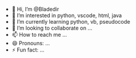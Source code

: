 - 👋 Hi, I’m @Bladedir
- 👀 I’m interested in python, vscode, html, java
- 🌱 I’m currently learning python, vb, pseudocode
- 💞️ I’m looking to collaborate on ...
- 📫 How to reach me ...
- 😄 Pronouns: ...
- ⚡ Fun fact: ...

<!---
Bladedir/Bladedir is a ✨ special ✨ repository because its `README.md` (this file) appears on your GitHub profile.
You can click the Preview link to take a look at your changes.
--->
